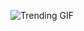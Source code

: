 ![Trending GIF](https://media4.giphy.com/media/v1.Y2lkPThiYjIxNzcydmtrZ2hmazlzM2R1aHJ5dWw5ZXpyODA0M211ZXp0b3RrOWRscnl2biZlcD12MV9naWZzX3NlYXJjaCZjdD1n/MT5UUV1d4CXE2A37Dg/giphy.gif)
